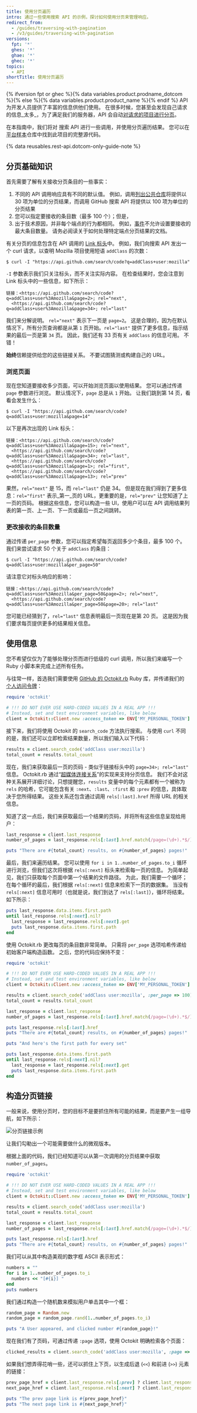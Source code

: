 ```yaml
---
title: 使用分页遍历
intro: 通过一些使用搜索 API 的示例，探讨如何使用分页来管理响应。
redirect_from:
  - /guides/traversing-with-pagination
  - /v3/guides/traversing-with-pagination
versions:
  fpt: '*'
  ghes: '*'
  ghae: '*'
  ghec: '*'
topics:
  - API
shortTitle: 使用分页遍历
---
```


{% ifversion fpt or ghec %}{% data variables.product.prodname_dotcom %}{% else %}{% data variables.product.product_name %}{% endif %} API 为开发人员提供了丰富的信息供他们使用。 在很多时候，您甚至会发现自己请求的信息_太多_，为了满足我们的服务器，API 会自动[对请求的项目进行分页](/rest/overview/resources-in-the-rest-api#pagination)。

在本指南中，我们将对 搜索 API 进行一些调用，并使用分页遍历结果。 您可以在[平台样本][platform samples]仓库中找到此项目的完整源代码。

{% data reusables.rest-api.dotcom-only-guide-note %}

## 分页基础知识

首先需要了解有关接收分页条目的一些事实：

1. 不同的 API 调用响应具有不同的默认值。 例如，调用[列出公共仓库](/rest/reference/repos#list-public-repositories)将提供以 30 项为单位的分页结果，而调用 GitHub 搜索 API 将提供以 100 项为单位的分页结果
2. 您可以指定要接收的条目数（最多 100 个）；但是，
3. 出于技术原因，并非每个端点的行为都相同。 例如，[事件](/rest/reference/activity#events)不允许设置要接收的最大条目数量。 请务必阅读关于如何处理特定端点分页结果的文档。

有关分页的信息包含在 API 调用的 [Link 标头](https://datatracker.ietf.org/doc/html/rfc5988)中。 例如，我们向搜索 API 发出一个 curl 请求，以查明 Mozilla 项目使用短语 `addClass` 的次数：

```shell
$ curl -I "https://api.github.com/search/code?q=addClass+user:mozilla"
```

`-I` 参数表示我们只关注标头，而不关注实际内容。 在检查结果时，您会注意到 Link 标头中的一些信息，如下所示：

    链接：<https://api.github.com/search/code?q=addClass+user%3Amozilla&page=2>; rel="next",
      <https://api.github.com/search/code?q=addClass+user%3Amozilla&page=34>; rel="last"

我们来分解说明。 `rel="next"` 表示下一页是 `page=2`。 这是合理的，因为在默认情况下，所有分页查询都是从第 `1` 页开始。`rel="last"` 提供了更多信息，指示结果的最后一页是第 `34` 页。 因此，我们还有 33 页有关 `addClass` 的信息可用。 不错！

**始终**信赖提供给您的这些链接关系。 不要试图猜测或构建自己的 URL。

### 浏览页面

现在您知道要接收多少页面，可以开始浏览页面以使用结果。 您可以通过传递 `page` 参数进行浏览。 默认情况下，`page` 总是从 `1` 开始。 让我们跳到第 14 页，看看会发生什么：

```shell
$ curl -I "https://api.github.com/search/code?q=addClass+user:mozilla&page=14"
```

以下是再次出现的 Link 标头：

    链接：<https://api.github.com/search/code?q=addClass+user%3Amozilla&page=15>; rel="next",
      <https://api.github.com/search/code?q=addClass+user%3Amozilla&page=34>; rel="last",
      <https://api.github.com/search/code?q=addClass+user%3Amozilla&page=1>; rel="first",
      <https://api.github.com/search/code?q=addClass+user%3Amozilla&page=13>; rel="prev"

果然，`rel="next"` 是 15，而 `rel="last"` 仍是 34。 但是现在我们得到了更多信息：`rel="first"` 表示_第一_页的 URL，更重要的是，`rel="prev"` 让您知道了上一页的页码。 根据这些信息，您可以构造一些 UI，使用户可以在 API 调用结果列表的第一页、上一页、下一页或最后一页之间跳转。

### 更改接收的条目数量

通过传递 `per_page` 参数，您可以指定希望每页返回多少个条目，最多 100 个。 我们来尝试请求 50 个关于 `addClass` 的条目：

```shell
$ curl -I "https://api.github.com/search/code?q=addClass+user:mozilla&per_page=50"
```

请注意它对标头响应的影响：

    链接：<https://api.github.com/search/code?q=addClass+user%3Amozilla&per_page=50&page=2>; rel="next",
      <https://api.github.com/search/code?q=addClass+user%3Amozilla&per_page=50&page=20>; rel="last"

您可能已经猜到了，`rel="last"` 信息表明最后一页现在是第 20 页。 这是因为我们要求每页提供更多的结果相关信息。

## 使用信息

您不希望仅仅为了能够处理分页而进行低级的 curl 调用，所以我们来编写一个 Ruby 小脚本来完成上述所有任务。

与往常一样，首选我们需要使用 [GitHub 的 Octokit.rb][octokit.rb] Ruby 库，并传递我们的 [个人访问令牌][personal token]：

``` ruby
require 'octokit'

# !!! DO NOT EVER USE HARD-CODED VALUES IN A REAL APP !!!
# Instead, set and test environment variables, like below
client = Octokit::Client.new :access_token => ENV['MY_PERSONAL_TOKEN']
```

接下来，我们将使用 Octokit 的 `search_code` 方法执行搜索。 与使用 `curl` 不同的是，我们还可以立即检索结果数量，所以我们输入以下代码：

``` ruby
results = client.search_code('addClass user:mozilla')
total_count = results.total_count
```

现在，我们来获取最后一页的页码 - 类似于链接标头中的 `page=34>; rel="last"` 信息。 Octokit.rb 通过“[超媒体连接关系][hypermedia-relations]”的实现来支持分页信息。 我们不会对这种关系展开详细讨论，只想提醒您，`results` 变量中的每个元素都有一个被称为 `rels` 的哈希，它可能包含有关 `:next`、`:last`、`:first` 和 `:prev` 的信息，具体取决于您所得结果。 这些关系还包含通过调用 `rels[:last].href` 所得 URL 的相关信息。

知道了这一点后，我们来获取最后一个结果的页码，并将所有这些信息呈现给用户：

``` ruby
last_response = client.last_response
number_of_pages = last_response.rels[:last].href.match(/page=(\d+).*$/)[1]

puts "There are #{total_count} results, on #{number_of_pages} pages!"
```

最后，我们来遍历结果。 您可以使用 `for i in 1..number_of_pages.to_i` 循环进行浏览，但我们这次将根据 `rels[:next]` 标头来检索每一页的信息。 为简单起见，我们只获取每个页面中第一个结果的文件路径。 为此，我们需要一个循环；在每个循环的最后，我们根据 `rels[:next]` 信息来检索下一页的数据集。 当没有 `rels[:next]` 信息可用时（也就是说，我们到达了 `rels[:last]`），循环将结束。 如下所示：

``` ruby
puts last_response.data.items.first.path
until last_response.rels[:next].nil?
  last_response = last_response.rels[:next].get
  puts last_response.data.items.first.path
end
```

使用 Octokit.rb 更改每页的条目数非常简单。 只需将 `per_page` 选项哈希传递给初始客户端构造函数。 之后，您的代码应保持不变：

``` ruby
require 'octokit'

# !!! DO NOT EVER USE HARD-CODED VALUES IN A REAL APP !!!
# Instead, set and test environment variables, like below
client = Octokit::Client.new :access_token => ENV['MY_PERSONAL_TOKEN']

results = client.search_code('addClass user:mozilla', :per_page => 100)
total_count = results.total_count

last_response = client.last_response
number_of_pages = last_response.rels[:last].href.match(/page=(\d+).*$/)[1]

puts last_response.rels[:last].href
puts "There are #{total_count} results, on #{number_of_pages} pages!"

puts "And here's the first path for every set"

puts last_response.data.items.first.path
until last_response.rels[:next].nil?
  last_response = last_response.rels[:next].get
  puts last_response.data.items.first.path
end
```

## 构造分页链接

一般来说，使用分页时，您的目标不是要抓住所有可能的结果，而是要产生一组导航，如下所示：

![分页链接示例](/assets/images/pagination_sample.png)

让我们勾勒出一个可能需要做什么的微观版本。

根据上面的代码，我们已经知道可以从第一次调用的分页结果中获取 `number_of_pages`。

``` ruby
require 'octokit'

# !!! DO NOT EVER USE HARD-CODED VALUES IN A REAL APP !!!
# Instead, set and test environment variables, like below
client = Octokit::Client.new :access_token => ENV['MY_PERSONAL_TOKEN']

results = client.search_code('addClass user:mozilla')
total_count = results.total_count

last_response = client.last_response
number_of_pages = last_response.rels[:last].href.match(/page=(\d+).*$/)[1]

puts last_response.rels[:last].href
puts "There are #{total_count} results, on #{number_of_pages} pages!"
```

我们可以从其中构造美观的数字框 ASCII 表示形式：
``` ruby
numbers = ""
for i in 1..number_of_pages.to_i
  numbers << "[#{i}] "
end
puts numbers
```

我们通过构造一个随机数来模拟用户单击其中一个框：

``` ruby
random_page = Random.new
random_page = random_page.rand(1..number_of_pages.to_i)

puts "A User appeared, and clicked number #{random_page}!"
```

现在我们有了页码，可通过传递 `:page` 选项，使用 Octokit 明确检索各个页面：

``` ruby
clicked_results = client.search_code('addClass user:mozilla', :page => random_page)
```

如果我们想弄得花哨一些，还可以抓住上下页，以生成后退 (`<<`) 和前进 (`>>`) 元素的链接：

``` ruby
prev_page_href = client.last_response.rels[:prev] ? client.last_response.rels[:prev].href : "(none)"
next_page_href = client.last_response.rels[:next] ? client.last_response.rels[:next].href : "(none)"

puts "The prev page link is #{prev_page_href}"
puts "The next page link is #{next_page_href}"
```

[platform samples]: https://github.com/github/platform-samples/tree/master/api/ruby/traversing-with-pagination
[octokit.rb]: https://github.com/octokit/octokit.rb
[personal token]: /articles/creating-an-access-token-for-command-line-use
[hypermedia-relations]: https://github.com/octokit/octokit.rb#pagination
